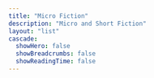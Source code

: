 ```yaml
---
title: "Micro Fiction"
description: "Micro and Short Fiction"
layout: "list"
cascade:
  showHero: false
  showBreadcrumbs: false
  showReadingTime: false
---
```

